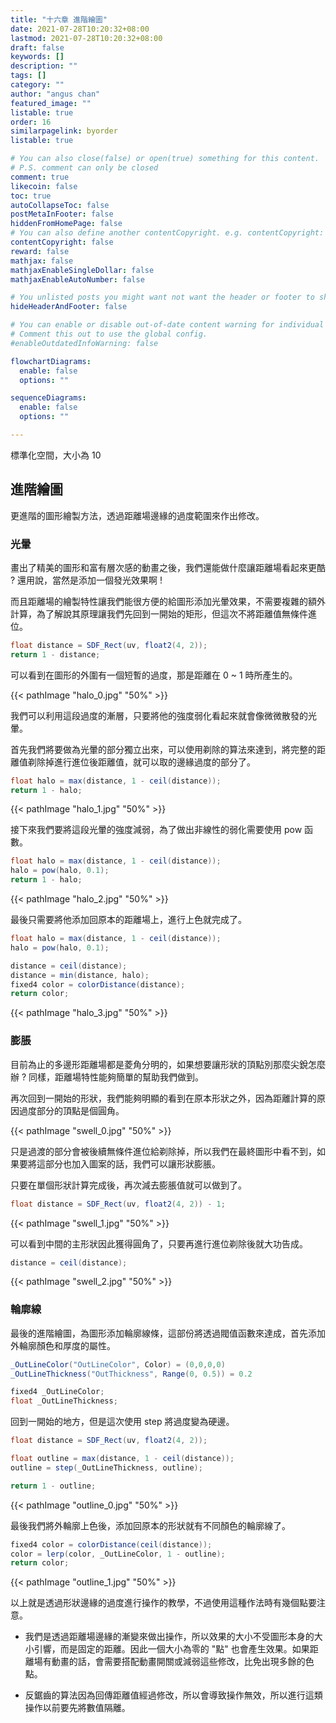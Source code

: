 ```yaml
---
title: "十六章 進階繪圖"
date: 2021-07-28T10:20:32+08:00
lastmod: 2021-07-28T10:20:32+08:00
draft: false
keywords: []
description: ""
tags: []
category: ""
author: "angus chan"
featured_image: ""
listable: true
order: 16
similarpagelink: byorder
listable: true

# You can also close(false) or open(true) something for this content.
# P.S. comment can only be closed
comment: true
likecoin: false
toc: true
autoCollapseToc: false
postMetaInFooter: false
hiddenFromHomePage: false
# You can also define another contentCopyright. e.g. contentCopyright: "This is another copyright."
contentCopyright: false
reward: false
mathjax: false
mathjaxEnableSingleDollar: false
mathjaxEnableAutoNumber: false

# You unlisted posts you might want not want the header or footer to show
hideHeaderAndFooter: false

# You can enable or disable out-of-date content warning for individual post.
# Comment this out to use the global config.
#enableOutdatedInfoWarning: false

flowchartDiagrams:
  enable: false
  options: ""

sequenceDiagrams: 
  enable: false
  options: ""

---
```


標準化空間，大小為 10

## 進階繪圖

更進階的圖形繪製方法，透過距離場邊緣的過度範圍來作出修改。

### 光暈

畫出了精美的圖形和富有層次感的動畫之後，我們還能做什麼讓距離場看起來更酷 ? 還用說，當然是添加一個發光效果啊 !

而且距離場的繪製特性讓我們能很方便的給圖形添加光暈效果，不需要複雜的額外計算，為了解說其原理讓我們先回到一開始的矩形，但這次不將距離值無條件進位。

```csharp
float distance = SDF_Rect(uv, float2(4, 2));
return 1 - distance;
```

可以看到在圖形的外圍有一個短暫的過度，那是距離在 0 ~ 1 時所產生的。

{{< pathImage "halo_0.jpg" "50%" >}}

我們可以利用這段過度的漸層，只要將他的強度弱化看起來就會像微微散發的光暈。

首先我們將要做為光暈的部分獨立出來，可以使用剃除的算法來達到，將完整的距離值剃除掉進行進位後距離值，就可以取的邊緣過度的部分了。

```csharp
float halo = max(distance, 1 - ceil(distance)); 
return 1 - halo;
```

{{< pathImage "halo_1.jpg" "50%" >}}

接下來我們要將這段光暈的強度減弱，為了做出非線性的弱化需要使用 pow 函數。

```csharp {hl_lines=[2]}
float halo = max(distance, 1 - ceil(distance)); 
halo = pow(halo, 0.1);
return 1 - halo;
```

{{< pathImage "halo_2.jpg" "50%" >}}

最後只需要將他添加回原本的距離場上，進行上色就完成了。

```csharp {hl_lines=["3-6"]}
float halo = max(distance, 1 - ceil(distance)); 
halo = pow(halo, 0.1);

distance = ceil(distance);
distance = min(distance, halo);
fixed4 color = colorDistance(distance);
return color;
```

{{< pathImage "halo_3.jpg" "50%" >}}

### 膨脹

目前為止的多邊形距離場都是菱角分明的，如果想要讓形狀的頂點別那麼尖銳怎麼辦 ? 同樣，距離場特性能夠簡單的幫助我們做到。

再次回到一開始的形狀，我們能夠明顯的看到在原本形狀之外，因為距離計算的原因過度部分的頂點是個圓角。

{{< pathImage "swell_0.jpg" "50%" >}}

只是過渡的部分會被後續無條件進位給剃除掉，所以我們在最終圖形中看不到，如果要將這部分也加入圖案的話，我們可以讓形狀膨脹。

只要在單個形狀計算完成後，再次減去膨脹值就可以做到了。

```csharp
float distance = SDF_Rect(uv, float2(4, 2)) - 1;
```

{{< pathImage "swell_1.jpg" "50%" >}}

可以看到中間的主形狀因此獲得圓角了，只要再進行進位剃除後就大功告成。

```csharp
distance = ceil(distance);
```

{{< pathImage "swell_2.jpg" "50%" >}}

### 輪廓線

最後的進階繪圖，為圖形添加輪廓線條，這部份將透過閥值函數來達成，首先添加外輪廓顏色和厚度的屬性。

```csharp
_OutLineColor("OutLineColor", Color) = (0,0,0,0)
_OutLineThickness("OutThickness", Range(0, 0.5)) = 0.2
```

```csharp
fixed4 _OutLineColor;
float _OutLineThickness;
```

回到一開始的地方，但是這次使用 step 將過度變為硬邊。

```csharp
float distance = SDF_Rect(uv, float2(4, 2));

float outline = max(distance, 1 - ceil(distance)); 
outline = step(_OutLineThickness, outline);

return 1 - outline;
```

{{< pathImage "outline_0.jpg" "50%" >}}

最後我們將外輪廓上色後，添加回原本的形狀就有不同顏色的輪廓線了。

```csharp
fixed4 color = colorDistance(ceil(distance));
color = lerp(color, _OutLineColor, 1 - outline);
return color;
```

{{< pathImage "outline_1.jpg" "50%" >}}

以上就是透過形狀邊緣的過度進行操作的教學，不過使用這種作法時有幾個點要注意。

+ 我們是透過距離場邊緣的漸變來做出操作，所以效果的大小不受圖形本身的大小引響，而是固定的距離。因此一個大小為零的 "點" 也會產生效果。如果距離場有動畫的話，會需要搭配動畫開關或減弱這些修改，比免出現多餘的色點。

+ 反鋸齒的算法因為回傳距離值經過修改，所以會導致操作無效，所以進行這類操作以前要先將數值隔離。
